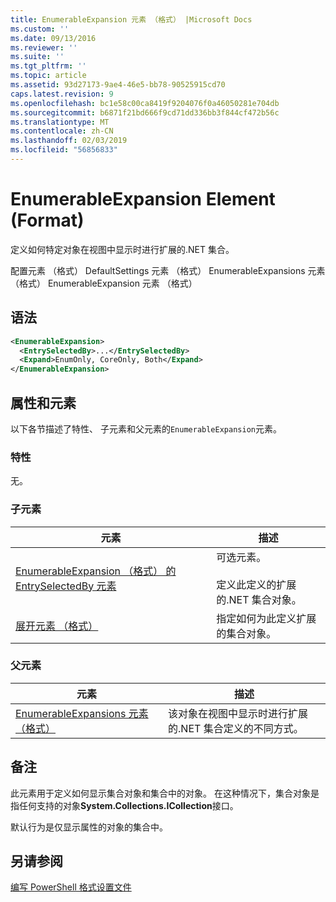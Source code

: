 ```yaml
---
title: EnumerableExpansion 元素 （格式） |Microsoft Docs
ms.custom: ''
ms.date: 09/13/2016
ms.reviewer: ''
ms.suite: ''
ms.tgt_pltfrm: ''
ms.topic: article
ms.assetid: 93d27173-9ae4-46e5-bb78-90525915cd70
caps.latest.revision: 9
ms.openlocfilehash: bc1e58c00ca8419f9204076f0a46050281e704db
ms.sourcegitcommit: b6871f21bd666f9cd71dd336bb3f844cf472b56c
ms.translationtype: MT
ms.contentlocale: zh-CN
ms.lasthandoff: 02/03/2019
ms.locfileid: "56856833"
---
```

# <a name="enumerableexpansion-element-format"></a>EnumerableExpansion Element (Format)

定义如何特定对象在视图中显示时进行扩展的.NET 集合。

配置元素 （格式） DefaultSettings 元素 （格式） EnumerableExpansions 元素 （格式） EnumerableExpansion 元素 （格式）

## <a name="syntax"></a>语法

```xml
<EnumerableExpansion>
  <EntrySelectedBy>...</EntrySelectedBy>
  <Expand>EnumOnly, CoreOnly, Both</Expand>
</EnumerableExpansion>
```

## <a name="attributes-and-elements"></a>属性和元素

以下各节描述了特性、 子元素和父元素的`EnumerableExpansion`元素。

### <a name="attributes"></a>特性

无。

### <a name="child-elements"></a>子元素

|元素|描述|
|-------------|-----------------|
|[EnumerableExpansion （格式） 的 EntrySelectedBy 元素](./entryselectedby-element-for-enumerableexpansion-format.md)|可选元素。<br /><br /> 定义此定义的扩展的.NET 集合对象。|
|[展开元素 （格式）](./expand-element-format.md)|指定如何为此定义扩展的集合对象。|

### <a name="parent-elements"></a>父元素

|元素|描述|
|-------------|-----------------|
|[EnumerableExpansions 元素 （格式）](./enumerableexpansions-element-format.md)|该对象在视图中显示时进行扩展的.NET 集合定义的不同方式。|

## <a name="remarks"></a>备注

此元素用于定义如何显示集合对象和集合中的对象。 在这种情况下，集合对象是指任何支持的对象**System.Collections.ICollection**接口。

默认行为是仅显示属性的对象的集合中。

## <a name="see-also"></a>另请参阅

[编写 PowerShell 格式设置文件](./writing-a-powershell-formatting-file.md)
